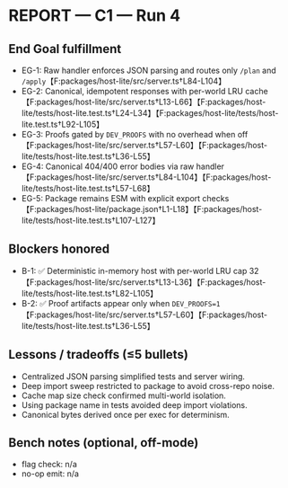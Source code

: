 # REPORT — C1 — Run 4

## End Goal fulfillment
- EG-1: Raw handler enforces JSON parsing and routes only `/plan` and `/apply`【F:packages/host-lite/src/server.ts†L84-L104】
- EG-2: Canonical, idempotent responses with per-world LRU cache【F:packages/host-lite/src/server.ts†L13-L66】【F:packages/host-lite/tests/host-lite.test.ts†L24-L34】【F:packages/host-lite/tests/host-lite.test.ts†L92-L105】
- EG-3: Proofs gated by `DEV_PROOFS` with no overhead when off【F:packages/host-lite/src/server.ts†L57-L60】【F:packages/host-lite/tests/host-lite.test.ts†L36-L55】
- EG-4: Canonical 404/400 error bodies via raw handler【F:packages/host-lite/src/server.ts†L84-L104】【F:packages/host-lite/tests/host-lite.test.ts†L57-L68】
- EG-5: Package remains ESM with explicit export checks【F:packages/host-lite/package.json†L1-L18】【F:packages/host-lite/tests/host-lite.test.ts†L107-L127】

## Blockers honored
- B-1: ✅ Deterministic in-memory host with per-world LRU cap 32【F:packages/host-lite/src/server.ts†L13-L36】【F:packages/host-lite/tests/host-lite.test.ts†L82-L105】
- B-2: ✅ Proof artifacts appear only when `DEV_PROOFS=1`【F:packages/host-lite/src/server.ts†L57-L60】【F:packages/host-lite/tests/host-lite.test.ts†L36-L55】

## Lessons / tradeoffs (≤5 bullets)
- Centralized JSON parsing simplified tests and server wiring.
- Deep import sweep restricted to package to avoid cross-repo noise.
- Cache map size check confirmed multi-world isolation.
- Using package name in tests avoided deep import violations.
- Canonical bytes derived once per exec for determinism.

## Bench notes (optional, off-mode)
- flag check: n/a
- no-op emit: n/a
